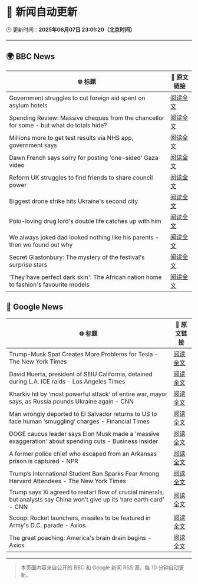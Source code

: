 # 🧠 新闻自动更新

🕒 更新时间：**2025年06月07日 23:01:20（北京时间）**

---

## 🌍 BBC News

| 🌐 标题 | 🔗 原文链接 |
|--------|-------------|
| Government struggles to cut foreign aid spent on asylum hotels | [阅读全文](https://www.bbc.com/news/articles/cgmjd8evd0go) |
| Spending Review: Massive cheques from the chancellor for some - but what do totals hide? | [阅读全文](https://www.bbc.com/news/articles/cx2x1e441p2o) |
| Millions more to get test results via NHS app, government says | [阅读全文](https://www.bbc.com/news/articles/c4g6y48080zo) |
| Dawn French says sorry for posting 'one-sided' Gaza video | [阅读全文](https://www.bbc.com/news/articles/cgmjdpme470o) |
| Reform UK struggles to find friends to share council power | [阅读全文](https://www.bbc.com/news/articles/c365y0190l7o) |
| Biggest drone strike hits Ukraine's second city | [阅读全文](https://www.bbc.com/news/articles/cwyjd1z8yg5o) |
| Polo-loving drug lord's double life catches up with him | [阅读全文](https://www.bbc.com/news/articles/c14jpymxrkno) |
| We always joked dad looked nothing like his parents - then we found out why | [阅读全文](https://www.bbc.com/news/articles/c4gexw7l7rwo) |
| Secret Glastonbury: The mystery of the festival's surprise stars | [阅读全文](https://www.bbc.com/news/articles/cvg5zd3nkkwo) |
| 'They have perfect dark skin': The African nation home to fashion's favourite models | [阅读全文](https://www.bbc.com/news/articles/cre99ldr515o) |

## 📰 Google News

| 🌐 标题 | 🔗 原文链接 |
|--------|-------------|
| Trump-Musk Spat Creates More Problems for Tesla - The New York Times | [阅读全文](https://news.google.com/rss/articles/CBMiekFVX3lxTE56WHlCNEZ2UEw0R0RyZndjcEVyVUhEcGtuZVNURWpYMU1ILURYWXVqSU1Ud1RNVWd5NVZuQXBQdTRTdW5qd1ZVUFdfSzE0cXRiT0JBOFlwcmViWEZacUpSRGVlclVfWWVIZkFtY2V4UVBGd21OZjRCR0xR?oc=5) |
| David Huerta, president of SEIU California, detained during L.A. ICE raids - Los Angeles Times | [阅读全文](https://news.google.com/rss/articles/CBMiuAFBVV95cUxQeXh1N0dSMVI2NnluWmNuWEg1UmppbUpIdlFfeXZoeGtGR25OM0JVSi1RSndibjRnM1FENmtvV2xYRHBsbWYxdmdaa2trRXYzckJkNlktUUlBMnI0TGxFdGg2SUh5TDkzdndHYWNKQm9zT1R5WnktRU1XU3pNOXpubUJ4NklWaW5rdS13Ym9ua0U5VnBYRm9xRUhxREdtNVJoampGMDVUeWhhNlplWThVa1NRUW0ydGRY?oc=5) |
| Kharkiv hit by ‘most powerful attack’ of entire war, mayor says, as Russia pounds Ukraine again - CNN | [阅读全文](https://news.google.com/rss/articles/CBMigwFBVV95cUxOOFdYQkpWa2xwc3RiV3VTYjYwbjlBZFl5SkdlYzdydXZrc2FBcmx0OFNUM25QakZUSF9kVGhUOWJ0UWpDZHBHbWh1ek1yYnNpWUNranlqX1hnYlFZSHlESlpoalYwUWlYZF9XQkV4MEZWSG1YOHFDWHBPOU5IcUdtQW43WdIBiAFBVV95cUxPbjVUZzBxRlNlSndSMkdRWnJEZmcxMGRqbTJ5WXFJWmdnTS1zNmNUZWthOXV6OTdVVjNoQnJqUVhKRml0YzVaaG90TTNvbWwxRjYzbWVnV0pKcGVrRmdtRHNiYUwxSERvVTI0ZXJLMTNNMFducWZwUGk0V0EtR2V2RWdiZmdCQ0Ff?oc=5) |
| Man wrongly deported to El Salvador returns to US to face human ‘smuggling’ charges - Financial Times | [阅读全文](https://news.google.com/rss/articles/CBMicEFVX3lxTE9hcHd5T0tnUXIxUlEwR3huQ0p2eGloUVFrdTlSUC1meHdHTTJsQmFVNWE2YmRmRXFKcDAyYTFNUEZrZ0c2aW9TdkhzYW10MlRVY1Q5SEpDZ2VhYmNtSHFTNG01cFNzdjFPX3BOWEZJNnA?oc=5) |
| DOGE caucus leader says Elon Musk made a 'massive exaggeration' about spending cuts - Business Insider | [阅读全文](https://news.google.com/rss/articles/CBMilwFBVV95cUxONWJPcmgxcy01Zy1kWGg2QjlQWnExdjc5NFRsc1ljSDJkV3B0a3lwcmxLejNqSXdLS3FNZGdZNy1tR2ZqeURBZmdvcWtFbjdFSHp1VUJUbV9JMThMMlRrcVZEaW9IRXNYZDRYTEc5d2x6MW82RGVBOFgxSkpTeUZhem04WlB1amdNNFRsNHZHdzRzSlBGVDZz?oc=5) |
| A former police chief who escaped from an Arkansas prison is captured - NPR | [阅读全文](https://news.google.com/rss/articles/CBMimAFBVV95cUxPNUFreFczWmh1TmNsblp4ZTZFSHQzV3loN29IaDdCNnZncm10d2dRb3NVNnhaTkxQV0Z6WDJob3ZZN3NlZmpqb3RmWWR5Vk1jSXJsOFpFR291YmdlU3JVSURUdFQwcy1YWjFIWU9YQzhkeEVYMlRuT3EwLWp6ZHB4dVJPR2gxaHA1STJ2ZkxwYWwzU1JhUTY0dw?oc=5) |
| Trump’s International Student Ban Sparks Fear Among Harvard Attendees - The New York Times | [阅读全文](https://news.google.com/rss/articles/CBMiigFBVV95cUxQTFVhREg5bVhzRjF4cTJaS2t0X0RCRy1IdUJodVNWZFFwTGVlUFYwWXZnelJVcVJxNlZqMTAxcXRiSVFzTW9fcU9zaDdzNDFlbm5CcTBTcDJSU1Jld3RUeUpFNEJXb2dYUlRVNVlWaXIxWUxrWmFRQkZuVE4zRGR6ODBPaGNmTzRmWUE?oc=5) |
| Trump says Xi agreed to restart flow of crucial minerals, but analysts say China won’t give up its ‘rare earth card’ - CNN | [阅读全文](https://news.google.com/rss/articles/CBMiigFBVV95cUxPc2VuZUdaRjFxRFVpRGtjVnJGNXlaNDNvX2ZiTW9maXk4VGVfSTRsOWg1cU1iWFJBbnFPR05RTVdpM1JUS0tvZWd5Rno5RlZzNkJsdkt3bmh2dnNJWW5YTE5reWFRUjFjR3N6TkR4aENSbmlfZ29YVTR1RWpCdUpxZlg2YmduRlNacEHSAY8BQVVfeXFMTldGcHQxYk9FNW9oRGdaSktGUFM5UE5Wdm40ZDF6dmlvVWpxNXZsRUJOUDV4MlJIZXRCVERBTGpIWU9wZHdPMHBIc0w3TVhHWUFZN3liRmZ0VjloYXpIcFhSNGpGaHU5S0FzWUZoQWNOQnNadHlmOHRYcV9FOW5uXzdibGpnODhEUmx6WnFrQjQ?oc=5) |
| Scoop: Rocket launchers, missiles to be featured in Army's D.C. parade - Axios | [阅读全文](https://news.google.com/rss/articles/CBMib0FVX3lxTE0tSmFfTG15SkJDZ2pya3ZBQ1hhUnFsemd3ZVU3SVB5ZENnSE5SYnFyWDdXMHJ2N08ybGJxRExFUE1WVE9IeFZUSmY5eUt4cEY0a1VKcjhhdVJlU3BYWXgyRmdaS3A3TUxVSElhb09hVQ?oc=5) |
| The great poaching: America's brain drain begins - Axios | [阅读全文](https://news.google.com/rss/articles/CBMiZkFVX3lxTFAtYjRwQ056WnpqaVNyWWxKN3dMcUp3S3dIM19uX0FiUmFia1ZLS1N1NnNuQmtSb3plNy1MeGZ6MlBaSDVTa1lMMnJDdWRYS2c2WTJCd2QtUklkVHNrNFVBekhGT2RMQQ?oc=5) |

---
> 本页面内容来自公开的 BBC 和 Google 新闻 RSS 源，每 10 分钟自动更新。